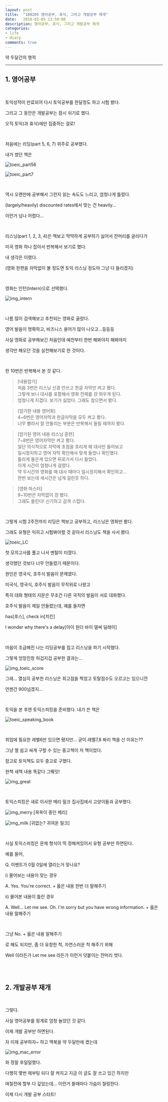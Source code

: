 ```yaml
---
layout: post
title:  "180205 영어공부, 휴식, 그리고 개발공부 재개"
date:   2018-02-05 13:50:00
description: 영어공부, 휴식, 그리고 개발공부 재개
categories:
- life
- diary
comments: true
---
```


약 두달간의 행적

---

## 1. 영어공부

<br>

토익성적이 만료되어 다시 토익공부를 한달정도 하고 시험 봤다.

그리고 그 동안은 개발공부는 잠시 쉬기로 했다.

오직 토익(과 휴식)에만 집중하는 걸로!

<br>

처음에는 리딩(part 5, 6, 7) 위주로 공부했다.

내가 썼던 책은 

![toeic_part56](http://drive.google.com/uc?export=view&id=1_n79SYsLuU78jWKoqQDQoUVm9HsZFJEE)

![toeic_part7](http://drive.google.com/uc?export=view&id=1X5oa4it1ajdYyZSXaUzCL0D2eB3RwxmX)

<br>

역시 오랜만에 공부해서 그런지 읽는 속도도 느리고, 엄청나게 틀렸다.

(largely/heavily) discounted rates에서 맞는 건 heavily...

이런거 넘나 어렵다...

<br>

리스닝(part 1, 2, 3, 4)은 책보고 딱딱하게 공부하기 싫어서 잔머리를 굴리다가

미국 영화 하나 잡아서 반복해서 보기로 했다.

내 생각은 이랬다.

(영화 한편을 자막없이 볼 정도면 토익 리스닝 정도야 그냥 다 들리겠지)

<br>

영화는 인턴(Intern)으로 선택했다.

![img_intern](http://drive.google.com/uc?export=view&id=1T6w8XUB55BACGn2e3uWFd8tMbAAEpdBu)

<br>

나름 많이 검색해보고 추천되는 영화로 골랐다.

영어 발음이 명확하고, 비즈니스 용어가 많이 나오고...등등등

사실 영화로 공부해보긴 처음인데 예전부터 한번 해봐야지 해봐야지

생각만 해오던 것을 실천해보기로 한 것이다.

<br>

한 10번은 반복해서 본 것 같다.

>[내용암기]<br>
처음 3번은 리스닝 신경 안쓰고 한글 자막만 켜고 봤다.<br>
그렇게 보니 대사를 포함해서 영화 전체를 걍 외우게 된다.<br>
엄청나게 지겹다. 보기가 싫었다. 그래도 참으면서 봤다.<br>

>[암기한 내용 영어화]<br>
4~6번은 영어자막과 한글자막을 모두 켜고 봤다.<br>
너무 빨라서 잘 안들리는 부분은 반복해서 들릴 때까지 봤다.<br>

>[암기된 영어 내용 리스닝 훈련]<br>
7~8번은 영어자막만 켜고 봤다.<br>
일단 의식적으로 자막에 초점을 흐리게 해 대사만 들어보고<br>
일시정지하고 영어 자막 확인해서 맞게 들었나 확인했다.<br>
틀리게 들은게 있으면 뒤로가서 다시 들었다.<br>
이게 시간이 엄청나게 걸렸다.<br>
약 두시간의 영화를 매 대사 때마다 일시정지해서 확인하고...<br>
한번 보는데 세시간은 넘게 걸린듯 하다.<br>

>[영화 마스터]<br>
9~10번은 자막없이 걍 봤다.<br>
그래도 들린다! 신기하고 감격 스럽다.<br>

<br>

그렇게 시험 2주전까지 리딩은 책보고 공부하고, 리스닝은 영화만 봤다.

그래도 유형은 익히고 시험봐야할 것 같아서 리스닝도 책을 사서 봤다.

![toeic_LC](http://drive.google.com/uc?export=view&id=1HiPr59RFqk6rthSwTyNhjSeWOKFIWPYB)

첫 모의고사를 풀고 나서 멘탈이 터졌다.

생각했던 것보다 너무 안들렸기 때문이다.

원인은 영국식, 호주식 발음이 문제였다.

미국식, 영국식, 호주식 발음이 무작위로 나왔고

특히 대화 형태의 지문은 무조건 다른 국적의 발음이 서로 대화했다.

호주식 발음이 제일 안들렸는데, 예를 들자면

has[후스], check in[치킨]

I wonder why there's a delay[아이 원더 바이 델써 딜레이]

<br>

마음이 조급해진 나는 리딩공부를 접고 리스닝을 파기 시작했다.

그렇게 엉망진창 허겁지겁 공부한 결과는...

![img_toeic_score](http://drive.google.com/uc?export=view&id=1ndKEQ1I4gAmMd4hOYh-QSGoGz3x8Dgtn)

그래... 열심히 공부한 리스닝은 최고점을 찍었고 토탈점수도 오르고는 있으니깐

언젠간 900넘겠지...

<br>

토익을 본 후엔 토익스피킹을 준비했다. 내가 쓴 책은

![toeic_speaking_book](http://drive.google.com/uc?export=view&id=11OWAK3fvBKSK4aWAxwoTEHwvWfFo_nW3)

<br>

취업에 필요한 레벨6만 있으면 됐지만... 굳이 레벨7,8 짜리 책을 산 이유는??

그냥 젤 쉽고 싸게 구할 수 있는 중고책이 저 책이었다.

참고로 토익책도 모두 중고로 구했다.

헌책 새책 내용 똑같다 그뤠잇!

![img_great](http://drive.google.com/uc?export=view&id=1PUAH-h-ciwngK-2G52w7dfQvRBtFMjny)

<br>

토익스피킹은 새로 이사한 메리 밀크 집사집에서 고양이들과 공부했다.

![img_merry](http://drive.google.com/uc?export=view&id=11iMkLEWpcL8TdHKEw23S-0gNXtJKQPmx)
[꾹꾹이 중인 메리]

![img_milk](http://drive.google.com/uc?export=view&id=1Li7Br7YbTLN9LNrZW1Codem7SdI1cpks)
[귀없는? 귀여운 밀크]

<br>

사실 토익스피킹은 문제 형식이 딱 정해져있어서 유형 공부만 하면된다.

예를 들어,

Q. 이벤트가 0월 0일에 열리는거 맞나요?

i) 물어보는 내용이 맞는 경우

A. Yes. You're correct. + 옳은 내용 한번 더 말해주기

ii) 물어본 내용이 틀린 경우

A. Well... Let me see. Oh. I'm sorry but you have wrong information. + 옳은 내용 말해주기

<br>

그냥 No. + 옳은 내용 말해주기

로 해도 되지만, 좀 더 유창한 척, 자연스러운 척 해주기 위해

Well 이라든가 Let me see 라든가 이런거 덧붙이는 잔머리 썻다.

<br>
<br>

## 2. 개발공부 재개

<br>

그렇다.

사실 영어공부를 핑계로 엄청 놀았던 것 같다.

이제 개발 공부만 하면된다.

자 이제 공부하자~ 하고 맥북을 약 두달만에 켰는데

![img_mac_error](http://drive.google.com/uc?export=view&id=1cWaYl3PEpiqQBblkjQEu7PIbbVlKpeGt)

와 정말 후덜덜했다.

다행히 몇번 재부팅 되다 잘 켜지고 지금 이 글도 잘 쓰고 있긴 하지만

며칠전에 할부 다 갚았는데... 이런거 뜰때마다 가슴이 철렁한다.

이제 다시 개발 공부 스타트!